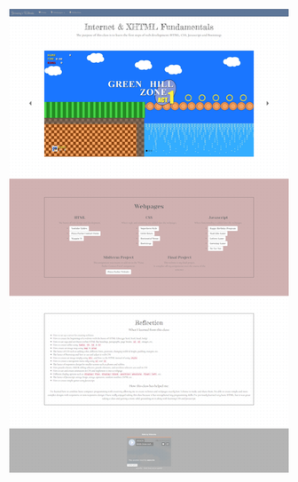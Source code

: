 ![](https://github.com/jeyla380/school_work/blob/main/web_programming/xhtml_fundamentals/xhtml_fundamentals_website.png)
